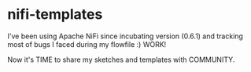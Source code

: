 # nifi-templates

I've been using Apache NiFi since incubating version (0.6.1) and tracking most of bugs I faced during my flowfile :) WORK!

Now it's TIME to share my sketches and templates with COMMUNITY.
